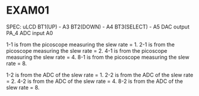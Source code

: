 # EXAM01
SPEC:
uLCD
BT1(UP) - A3
BT2(DOWN) - A4
BT3(SELECT) - A5
DAC output PA_4
ADC input A0

1-1 is from the picoscope measuring the slew rate = 1.
2-1 is from the picoscope measuring the slew rate = 2.
4-1 is from the picoscope measuring the slew rate = 4.
8-1 is from the picoscope measuring the slew rate = 8.

1-2 is from the ADC of the slew rate = 1.
2-2 is from the ADC of the slew rate = 2.
4-2 is from the ADC of the slew rate = 4.
8-2 is from the ADC of the slew rate = 8.
